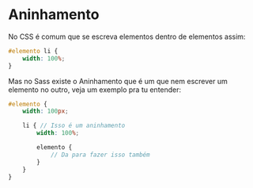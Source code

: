 # Aninhamento

No CSS é comum que se escreva elementos dentro de elementos assim:
```css
#elemento li {
    width: 100%;
}
```

Mas no Sass existe o Aninhamento que é um que nem escrever um elemento no outro, veja um exemplo pra tu entender:
```scss
#elemento {
    width: 100px;

    li { // Isso é um aninhamento
        width: 100%;

        elemento {
            // Da para fazer isso também
        }
    }
}
```